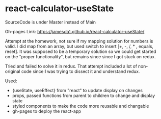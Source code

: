# react-calculator-useState 
SourceCode is under Master instead of Main

Gh-pages Link: https://jamesda1.github.io/react-calculator-useState/


Attempt at the homework, not sure if my mapping solution for numbers is valid. I did map from an array, but
used switch to insert [+, -, /, * , equals, reset]. It was supposed to be a temporary solution so we could
get started on the "proper functionality", but remains since since I got stuck on redux.

Tried and failed to solve it in redux. That attempt included a lot of non-original code
since I was trying to dissect it and understand redux. 

Used:
- {useState, useEffect} from "react" to update display on changes
- props, passed functions from parent to children to change and display state
- styled components to make the code more reusable and changable
- gh-pages to deploy the react-app
